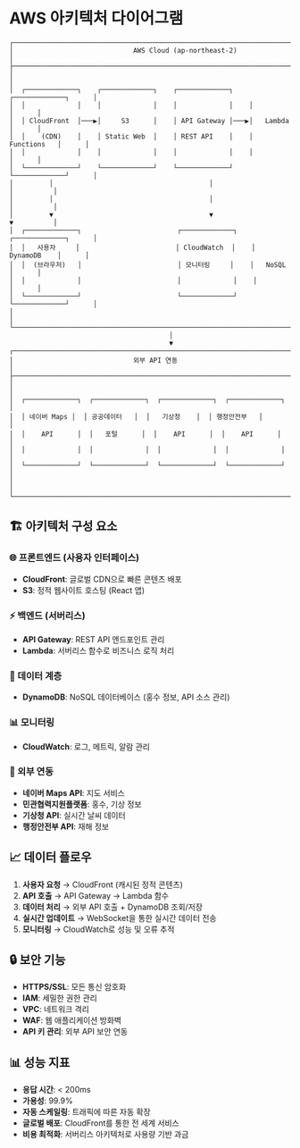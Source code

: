 # AWS 아키텍처 다이어그램

```
┌─────────────────────────────────────────────────────────────────────────────────┐
│                              AWS Cloud (ap-northeast-2)                         │
├─────────────────────────────────────────────────────────────────────────────────┤
│                                                                                 │
│  ┌─────────────┐    ┌─────────────┐    ┌─────────────┐    ┌─────────────┐      │
│  │             │    │             │    │             │    │             │      │
│  │ CloudFront  │───▶│     S3      │    │ API Gateway │───▶│   Lambda    │      │
│  │    (CDN)    │    │ Static Web  │    │ REST API    │    │ Functions   │      │
│  │             │    │             │    │             │    │             │      │
│  └─────────────┘    └─────────────┘    └─────────────┘    └─────────────┘      │
│         │                                       │                   │          │
│         │                                       │                   │          │
│         ▼                                       ▼                   ▼          │
│  ┌─────────────┐                        ┌─────────────┐    ┌─────────────┐      │
│  │   사용자     │                        │ CloudWatch  │    │ DynamoDB    │      │
│  │  (브라우저)   │                        │ 모니터링     │    │   NoSQL     │      │
│  │             │                        │             │    │             │      │
│  └─────────────┘                        └─────────────┘    └─────────────┘      │
│                                                                                 │
└─────────────────────────────────────────────────────────────────────────────────┘
                                        │
                                        ▼
┌─────────────────────────────────────────────────────────────────────────────────┐
│                              외부 API 연동                                      │
├─────────────────────────────────────────────────────────────────────────────────┤
│                                                                                 │
│  ┌─────────────┐  ┌─────────────┐  ┌─────────────┐  ┌─────────────┐            │
│  │ 네이버 Maps │  │ 공공데이터   │  │   기상청    │  │ 행정안전부   │            │
│  │    API      │  │   포털      │  │    API      │  │    API      │            │
│  │             │  │             │  │             │  │             │            │
│  └─────────────┘  └─────────────┘  └─────────────┘  └─────────────┘            │
│                                                                                 │
└─────────────────────────────────────────────────────────────────────────────────┘
```

## 🏗️ 아키텍처 구성 요소

### 🌐 프론트엔드 (사용자 인터페이스)
- **CloudFront**: 글로벌 CDN으로 빠른 콘텐츠 배포
- **S3**: 정적 웹사이트 호스팅 (React 앱)

### ⚡ 백엔드 (서버리스)
- **API Gateway**: REST API 엔드포인트 관리
- **Lambda**: 서버리스 함수로 비즈니스 로직 처리

### 💾 데이터 계층
- **DynamoDB**: NoSQL 데이터베이스 (홍수 정보, API 소스 관리)

### 📊 모니터링
- **CloudWatch**: 로그, 메트릭, 알람 관리

### 🔗 외부 연동
- **네이버 Maps API**: 지도 서비스
- **민관협력지원플랫폼**: 홍수, 기상 정보
- **기상청 API**: 실시간 날씨 데이터
- **행정안전부 API**: 재해 정보

## 📈 데이터 플로우

1. **사용자 요청** → CloudFront (캐시된 정적 콘텐츠)
2. **API 호출** → API Gateway → Lambda 함수
3. **데이터 처리** → 외부 API 호출 + DynamoDB 조회/저장
4. **실시간 업데이트** → WebSocket을 통한 실시간 데이터 전송
5. **모니터링** → CloudWatch로 성능 및 오류 추적

## 🔒 보안 기능

- **HTTPS/SSL**: 모든 통신 암호화
- **IAM**: 세밀한 권한 관리
- **VPC**: 네트워크 격리
- **WAF**: 웹 애플리케이션 방화벽
- **API 키 관리**: 외부 API 보안 연동

## 📊 성능 지표

- **응답 시간**: < 200ms
- **가용성**: 99.9%
- **자동 스케일링**: 트래픽에 따른 자동 확장
- **글로벌 배포**: CloudFront를 통한 전 세계 서비스
- **비용 최적화**: 서버리스 아키텍처로 사용량 기반 과금
